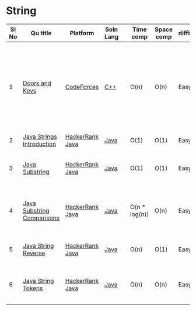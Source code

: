 # String

| Sl No | Qu title | Platform                            | Soln Lang |   | Time comp | Space comp | difficulty |    | approach |
| --    | ---     |   ------                            | ---       |-- | ---       | ---        | ----       | -- | ---------|
|  1    | [Doors and Keys](https://codeforces.com/contest/1644/problem/A) |[CodeForces](https://github.com/C-a-thing/Code-Insight/blob/main/CodeForces/codeforcesQuestions.md)  |[C++](https://github.com/C-a-thing/Code-Insight/blob/main/CodeForces/String/C%2B%2B/Doors%20and%20Keys.cpp) |   |O(n) | O(n)      | Easy      | |<li>Iterate over string </li><li> store the index of each character in variables</li><li>if the index value of door variable is less than key variable then print **"NO"** </li>|
|  2   | [Java Strings Introduction](https://www.hackerrank.com/challenges/java-strings-introduction/problem?isFullScreen=true) | [HackerRank Java](https://github.com/C-a-thing/Code-Insight/blob/main/HackerRank/JAVA/JAVA.md) | [Java](https://github.com/C-a-thing/Code-Insight/blob/main/HackerRank/JAVA/String/String%20Introduction.java)  |    | O(1)  | O(1) | Easy  |  |   |
|  3   | [Java Substring](https://www.hackerrank.com/challenges/java-substring/problem?isFullScreen=true) | [HackerRank Java](https://github.com/C-a-thing/Code-Insight/blob/main/HackerRank/JAVA/JAVA.md) | [Java](https://github.com/C-a-thing/Code-Insight/blob/main/HackerRank/JAVA/String/Substring.java) |  | O(1) | O(1) | Easy|  | Print the substring in the inclusive range from start to end-1 |
|  4   | [Java Substring Comparisons](https://www.hackerrank.com/challenges/java-string-compare/problem?isFullScreen=true) | [HackerRank Java](https://github.com/C-a-thing/Code-Insight/blob/main/HackerRank/JAVA/JAVA.md) | [Java](https://github.com/C-a-thing/Code-Insight/blob/main/HackerRank/JAVA/String/Substring%20Comparisons.java) |  | O(n * log(n)) | O(n)  |  Easy |  |  Finds the lexicographically smallest and largest substrings of length k| 
|  5   | [Java String Reverse](https://www.hackerrank.com/challenges/java-string-reverse/problem?isFullScreen=true) | [HackerRank Java](https://github.com/C-a-thing/Code-Insight/blob/main/HackerRank/JAVA/JAVA.md) | [Java](https://github.com/C-a-thing/Code-Insight/blob/main/HackerRank/JAVA/String/String%20Reverse.java) |  | O(n) | O(1) | Easy |  | Finding a string is palindrome or not using StringBuilder()| 
|  6   | [Java String Tokens](https://www.hackerrank.com/challenges/java-string-tokens/problem?isFullScreen=true) | [HackerRank Java](https://github.com/C-a-thing/Code-Insight/blob/main/HackerRank/JAVA/JAVA.md) | [Java](https://github.com/C-a-thing/Code-Insight/blob/main/HackerRank/JAVA/String/String%20Tokens.java) |  | O(n) |  O(n)  | Easy |  | Spliting the string into tokens and printing it accordingly |
